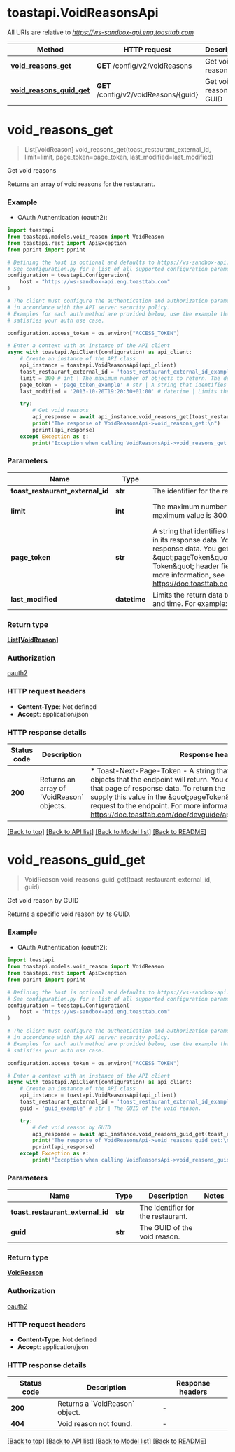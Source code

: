 # toastapi.VoidReasonsApi

All URIs are relative to *https://ws-sandbox-api.eng.toasttab.com*

Method | HTTP request | Description
------------- | ------------- | -------------
[**void_reasons_get**](VoidReasonsApi.md#void_reasons_get) | **GET** /config/v2/voidReasons | Get void reasons
[**void_reasons_guid_get**](VoidReasonsApi.md#void_reasons_guid_get) | **GET** /config/v2/voidReasons/{guid} | Get void reason by GUID


# **void_reasons_get**
> List[VoidReason] void_reasons_get(toast_restaurant_external_id, limit=limit, page_token=page_token, last_modified=last_modified)

Get void reasons

Returns an array of void reasons for the restaurant.

### Example

* OAuth Authentication (oauth2):

```python
import toastapi
from toastapi.models.void_reason import VoidReason
from toastapi.rest import ApiException
from pprint import pprint

# Defining the host is optional and defaults to https://ws-sandbox-api.eng.toasttab.com
# See configuration.py for a list of all supported configuration parameters.
configuration = toastapi.Configuration(
    host = "https://ws-sandbox-api.eng.toasttab.com"
)

# The client must configure the authentication and authorization parameters
# in accordance with the API server security policy.
# Examples for each auth method are provided below, use the example that
# satisfies your auth use case.

configuration.access_token = os.environ["ACCESS_TOKEN"]

# Enter a context with an instance of the API client
async with toastapi.ApiClient(configuration) as api_client:
    # Create an instance of the API class
    api_instance = toastapi.VoidReasonsApi(api_client)
    toast_restaurant_external_id = 'toast_restaurant_external_id_example' # str | The identifier for the restaurant.
    limit = 300 # int | The maximum number of objects to return. The default value is 300. The maximum value is 300. (optional) (default to 300)
    page_token = 'page_token_example' # str | A string that identifies the set of data objects that the endpoint will return in its response data. You can use this parameter to retrieve one page of response data. You get the value that you supply in the \"pageToken\" parameter from the \"Toast-Next-Page-Token\" header field value of a previous request to the endpoint. For more information, see https://doc.toasttab.com/doc/devguide/apiResponseDataPagination.html. (optional)
    last_modified = '2013-10-20T19:20:30+01:00' # datetime | Limits the return data to objects created or modified after a specific date and time. For example: '2024-06-20T00:00:00.000%2B0000'. (optional)

    try:
        # Get void reasons
        api_response = await api_instance.void_reasons_get(toast_restaurant_external_id, limit=limit, page_token=page_token, last_modified=last_modified)
        print("The response of VoidReasonsApi->void_reasons_get:\n")
        pprint(api_response)
    except Exception as e:
        print("Exception when calling VoidReasonsApi->void_reasons_get: %s\n" % e)
```



### Parameters


Name | Type | Description  | Notes
------------- | ------------- | ------------- | -------------
 **toast_restaurant_external_id** | **str**| The identifier for the restaurant. | 
 **limit** | **int**| The maximum number of objects to return. The default value is 300. The maximum value is 300. | [optional] [default to 300]
 **page_token** | **str**| A string that identifies the set of data objects that the endpoint will return in its response data. You can use this parameter to retrieve one page of response data. You get the value that you supply in the \&quot;pageToken\&quot; parameter from the \&quot;Toast-Next-Page-Token\&quot; header field value of a previous request to the endpoint. For more information, see https://doc.toasttab.com/doc/devguide/apiResponseDataPagination.html. | [optional] 
 **last_modified** | **datetime**| Limits the return data to objects created or modified after a specific date and time. For example: &#39;2024-06-20T00:00:00.000%2B0000&#39;. | [optional] 

### Return type

[**List[VoidReason]**](VoidReason.md)

### Authorization

[oauth2](../README.md#oauth2)

### HTTP request headers

 - **Content-Type**: Not defined
 - **Accept**: application/json

### HTTP response details

| Status code | Description | Response headers |
|-------------|-------------|------------------|
**200** | Returns an array of &#x60;VoidReason&#x60; objects. |  * Toast-Next-Page-Token - A string that identifies the following set of objects that the endpoint will return. You can use this value to retrieve that page of response data. To return the next page of objects you supply this value in the \&quot;pageToken\&quot; parameter of the next request to the endpoint. For more information, see https://doc.toasttab.com/doc/devguide/apiResponseDataPagination.html. <br>  |

[[Back to top]](#) [[Back to API list]](../README.md#documentation-for-api-endpoints) [[Back to Model list]](../README.md#documentation-for-models) [[Back to README]](../README.md)

# **void_reasons_guid_get**
> VoidReason void_reasons_guid_get(toast_restaurant_external_id, guid)

Get void reason by GUID

Returns a specific void reason by its GUID.

### Example

* OAuth Authentication (oauth2):

```python
import toastapi
from toastapi.models.void_reason import VoidReason
from toastapi.rest import ApiException
from pprint import pprint

# Defining the host is optional and defaults to https://ws-sandbox-api.eng.toasttab.com
# See configuration.py for a list of all supported configuration parameters.
configuration = toastapi.Configuration(
    host = "https://ws-sandbox-api.eng.toasttab.com"
)

# The client must configure the authentication and authorization parameters
# in accordance with the API server security policy.
# Examples for each auth method are provided below, use the example that
# satisfies your auth use case.

configuration.access_token = os.environ["ACCESS_TOKEN"]

# Enter a context with an instance of the API client
async with toastapi.ApiClient(configuration) as api_client:
    # Create an instance of the API class
    api_instance = toastapi.VoidReasonsApi(api_client)
    toast_restaurant_external_id = 'toast_restaurant_external_id_example' # str | The identifier for the restaurant.
    guid = 'guid_example' # str | The GUID of the void reason.

    try:
        # Get void reason by GUID
        api_response = await api_instance.void_reasons_guid_get(toast_restaurant_external_id, guid)
        print("The response of VoidReasonsApi->void_reasons_guid_get:\n")
        pprint(api_response)
    except Exception as e:
        print("Exception when calling VoidReasonsApi->void_reasons_guid_get: %s\n" % e)
```



### Parameters


Name | Type | Description  | Notes
------------- | ------------- | ------------- | -------------
 **toast_restaurant_external_id** | **str**| The identifier for the restaurant. | 
 **guid** | **str**| The GUID of the void reason. | 

### Return type

[**VoidReason**](VoidReason.md)

### Authorization

[oauth2](../README.md#oauth2)

### HTTP request headers

 - **Content-Type**: Not defined
 - **Accept**: application/json

### HTTP response details

| Status code | Description | Response headers |
|-------------|-------------|------------------|
**200** | Returns a &#x60;VoidReason&#x60; object. |  -  |
**404** | Void reason not found. |  -  |

[[Back to top]](#) [[Back to API list]](../README.md#documentation-for-api-endpoints) [[Back to Model list]](../README.md#documentation-for-models) [[Back to README]](../README.md)

